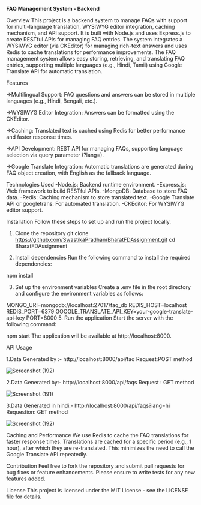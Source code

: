 **FAQ Management System - Backend**

Overview
This project is a backend system to manage FAQs with support for multi-language translation, WYSIWYG editor integration, caching mechanism, and API support. It is built with Node.js and uses Express.js to create RESTful APIs for managing FAQ entries. The system integrates a WYSIWYG editor (via CKEditor) for managing rich-text answers and uses Redis to cache translations for performance improvements.
The FAQ management system allows easy storing, retrieving, and translating FAQ entries, supporting multiple languages (e.g., Hindi, Tamil) using Google Translate API for automatic translation.

Features

->Multilingual Support: FAQ questions and answers can be stored in multiple languages (e.g., Hindi, Bengali, etc.).

->WYSIWYG Editor Integration: Answers can be formatted using the CKEditor.

->Caching: Translated text is cached using Redis for better performance and faster response times.

->API Development: REST API for managing FAQs, supporting language selection via query parameter (?lang=).

->Google Translate Integration: Automatic translations are generated during FAQ object creation, with English as the fallback language.


Technologies Used
-Node.js: Backend runtime environment.
-Express.js: Web framework to build RESTful APIs.
-MongoDB: Database to store FAQ data.
-Redis: Caching mechanism to store translated text.
-Google Translate API or googletrans: For automated translation.
-CKEditor: For WYSIWYG editor support.



Installation
Follow these steps to set up and run the project locally.

1. Clone the repository
git clone https://github.com/SwastikaPradhan/BharatFDAssignment.git
cd BharatFDAssignment

2. Install dependencies
Run the following command to install the required dependencies:

npm install

3. Set up the environment variables
Create a .env file in the root directory and configure the environment variables as follows:

MONGO_URI=mongodb://localhost:27017/faq_db
REDIS_HOST=localhost
REDIS_PORT=6379
GOOGLE_TRANSLATE_API_KEY=your-google-translate-api-key
PORT=8000
5. Run the application
Start the server with the following command:

npm start
The application will be available at http://localhost:8000.


API Usage

1.Data Generated by :-
http://localhost:8000/api/faq
Request:POST method

![Screenshot (192)](https://github.com/user-attachments/assets/19ad78d9-deeb-4d20-ae6a-0498e760f9ee)

2.Data Generated by:- http://localhost:8000/api/faqs
Request : GET method

![Screenshot (191)](https://github.com/user-attachments/assets/333db8f4-85e8-4510-a8a3-6d884035c3c4)

3.Data Generated in hindi:- http://localhost:8000/api/faqs?lang=hi
Requestion: GET method

![Screenshot (192)](https://github.com/user-attachments/assets/3d03fce2-1a62-4301-bcb5-e6cb297ddbad)

Caching and Performance
We use Redis to cache the FAQ translations for faster response times. Translations are cached for a specific period (e.g., 1 hour), after which they are re-translated. This minimizes the need to call the Google Translate API repeatedly.




Contribution
Feel free to fork the repository and submit pull requests for bug fixes or feature enhancements. Please ensure to write tests for any new features added.

License
This project is licensed under the MIT License - see the LICENSE file for details.






